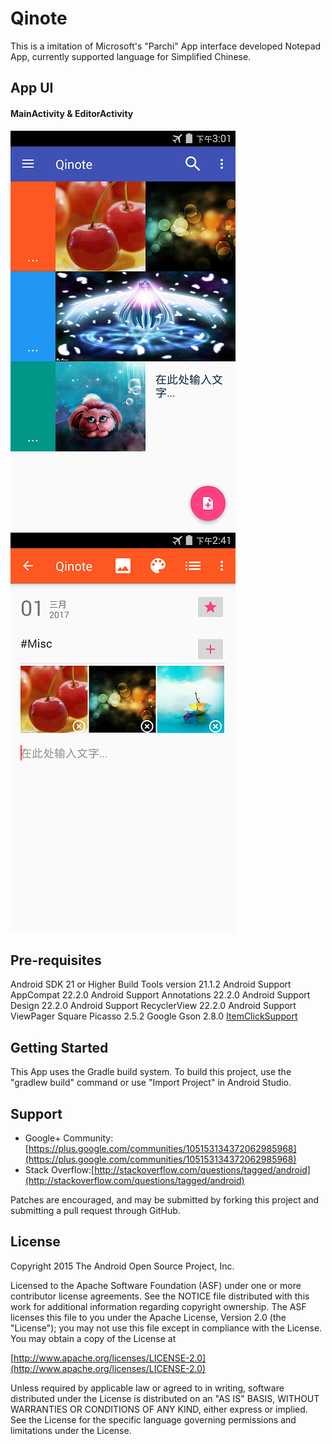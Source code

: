# Qinote
This is a imitation of Microsoft's "Parchi" App interface developed Notepad App, currently supported language for Simplified Chinese.

## App UI
#### MainActivity & EditorActivity
![MainActivity](https://github.com/Android-IO/UI/blob/master/MainActivity50%25.png)
![EditorActivity](https://github.com/Android-IO/UI/blob/master/EditorActivity50%25.png)

## Pre-requisites
Android SDK 21 or Higher Build Tools version 21.1.2 Android Support AppCompat 22.2.0 Android Support Annotations 22.2.0  Android Support Design 22.2.0 Android Support RecyclerView 22.2.0 Android Support ViewPager Square Picasso 2.5.2 Google Gson 2.8.0 [ItemClickSupport](https://gist.github.com/nesquena/231e356f372f214c4fe6)

## Getting Started
This App uses the Gradle build system. To build this project, use the "gradlew build" command or use "Import Project" in Android Studio.

## Support
- Google+ Community:[https://plus.google.com/communities/105153134372062985968](https://plus.google.com/communities/105153134372062985968)
- Stack Overflow:[http://stackoverflow.com/questions/tagged/android](http://stackoverflow.com/questions/tagged/android) 

Patches are encouraged, and may be submitted by forking this project and submitting a pull request through GitHub. 

## License
Copyright 2015 The Android Open Source Project, Inc.

Licensed to the Apache Software Foundation (ASF) under one or more contributor license agreements. See the NOTICE file distributed with this work for additional information regarding copyright ownership. The ASF licenses this file to you under the Apache License, Version 2.0 (the "License"); you may not use this file except in compliance with the License. You may obtain a copy of the License at

[http://www.apache.org/licenses/LICENSE-2.0](http://www.apache.org/licenses/LICENSE-2.0)

Unless required by applicable law or agreed to in writing, software distributed under the License is distributed on an "AS IS" BASIS, WITHOUT WARRANTIES OR CONDITIONS OF ANY KIND, either express or implied. See the License for the specific language governing permissions and limitations under the License.
